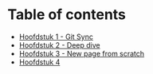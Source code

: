 # Table of contents

- [Hoofdstuk 1 - Git Sync](README.md)
- [Hoofdstuk 2 - Deep dive](hoofdstuk-2-deep-dive.md)
- [Hoofdstuk 3 - New page from scratch](hoofdstuk-3-new-page-from-scratch.md)
- [Hoofdstuk 4](hoofdstuk-4.md)
